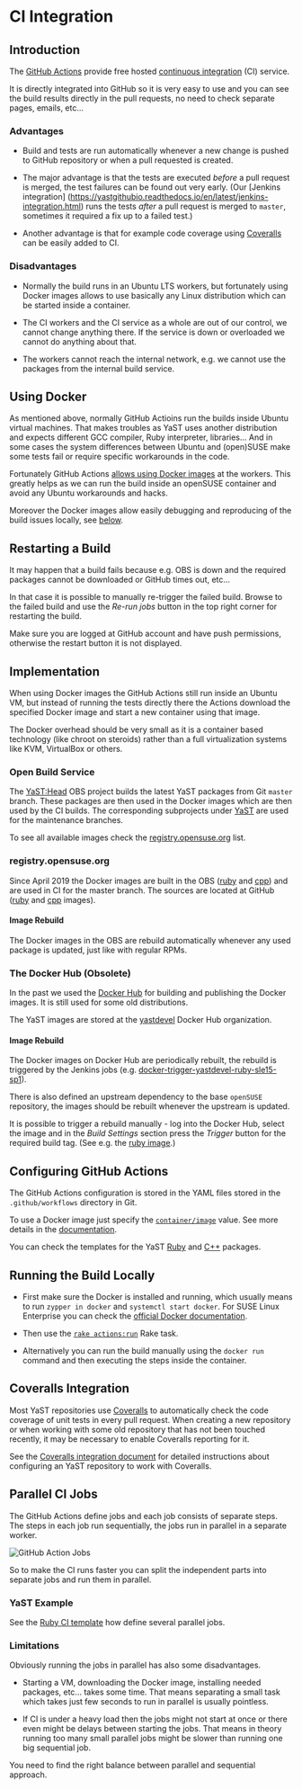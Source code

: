 # CI Integration

## Introduction

The [GitHub Actions](https://github.com/features/actions) provide free hosted
[continuous integration](https://en.wikipedia.org/wiki/Continuous_integration)
(CI) service.

It is directly integrated into GitHub so it is very easy to use and you can see
the build results directly in the pull requests, no need to check separate
pages, emails, etc...


### Advantages

- Build and tests are run automatically whenever a new change is pushed to GitHub
  repository or when a pull requested is created.

- The major advantage is that the tests are executed *before* a pull request
  is merged, the test failures can be found out very early. (Our [Jenkins integration]
  (https://yastgithubio.readthedocs.io/en/latest/jenkins-integration.html) runs the tests
  *after* a pull request is merged to `master`, sometimes it required a fix up to
  a failed test.)

- Another advantage is that for example code coverage using
  [Coveralls](https://coveralls.io/) can be easily added to CI.

### Disadvantages

- Normally the build runs in an Ubuntu LTS workers, but fortunately
  using Docker images allows to use basically any Linux distribution
  which can be started inside a container.

- The CI workers and the CI service as a whole are out of our control, we
  cannot change anything there. If the service is down or overloaded we cannot
  do anything about that.

- The workers cannot reach the internal network, e.g. we cannot use the packages
  from the internal build service.

## Using Docker

As mentioned above, normally GitHub Actioins run the builds inside Ubuntu virtual
machines. That makes troubles as YaST uses another distribution and expects
different GCC compiler, Ruby interpreter, libraries... And
in some cases the system differences between Ubuntu and (open)SUSE make some
tests fail or require specific workarounds in the code.

Fortunately GitHub Actions [allows using Docker images](
https://docs.github.com/en/actions/reference/workflow-syntax-for-github-actions#jobsjob_idcontainer
) at the workers. This greatly helps as we can run the build inside an openSUSE
container and avoid any Ubuntu workarounds and hacks.

Moreover the Docker images allow easily debugging and reproducing of the build
issues locally, see [below](#running-the-build-locally).

## Restarting a Build

It may happen that a build fails because e.g. OBS is down and the
required packages cannot be downloaded or GitHub times out, etc...

In that case it is possible to manually re-trigger the failed build. Browse to
the failed build and use the *Re-run jobs* button in the top
right corner for restarting the build.

Make sure you are logged at GitHub account and have push permissions, otherwise
the restart button it is not displayed.


## Implementation

When using Docker images the GitHub Actions still run inside an Ubuntu VM,
but instead of running the tests directly there the Actions download the
specified Docker image and start a new container using that image.

The Docker overhead should be very small as it is a container based technology
(like chroot on steroids) rather than a full virtualization systems like
KVM, VirtualBox or others.

### Open Build Service

The [YaST:Head](https://build.opensuse.org/project/monitor/YaST:Head) OBS project
builds the latest YaST packages from Git `master` branch. These packages are
then used in the Docker images which are then used by the CI builds. The corresponding
subprojects under [YaST](https://build.opensuse.org/project/subprojects/YaST)
are used for the maintenance branches.

To see all available images check the [registry.opensuse.org](
https://registry.opensuse.org/cgi-bin/cooverview?srch_term=project%3D%5EYaST%3A
) list.


### registry.opensuse.org

Since April 2019 the Docker images are built in the OBS
([ruby](https://build.opensuse.org/package/show/YaST:Head/ci-ruby-container)
and
[cpp](https://build.opensuse.org/package/show/YaST:Head/ci-cpp-container))
and are used in CI for the master branch. The sources are located 
at GitHub ([ruby](https://github.com/yast/ci-ruby-container/) and
[cpp](https://github.com/yast/ci-cpp-container/) images).

#### Image Rebuild

The Docker images in the OBS are rebuild automatically whenever any used package
is updated, just like with regular RPMs.

### The Docker Hub (Obsolete)

In the past we used the [Docker Hub](https://hub.docker.com/) for building and
publishing the Docker images. It is still used for some old distributions.

The YaST images are stored at the [yastdevel](https://hub.docker.com/u/yastdevel/)
Docker Hub organization.

#### Image Rebuild

The Docker images on Docker Hub are periodically rebuilt, the rebuild is triggered by the
Jenkins jobs (e.g. [docker-trigger-yastdevel-ruby-sle15-sp1](
https://ci.opensuse.org/view/Yast/job/docker-trigger-yastdevel-ruby-sle15-sp1/)).

There is also defined an upstream dependency to the base `openSUSE` repository,
the images should be rebuilt whenever the upstream is updated.

It is possible to trigger a rebuild manually - log into the Docker Hub, select the
image and in the *Build Settings* section press the *Trigger* button
for the required build tag. (See e.g. the [ruby image](
https://hub.docker.com/r/yastdevel/ruby/~/settings/automated-builds/).)

## Configuring GitHub Actions

The GitHub Actions configuration is stored in the YAML files stored in the
`.github/workflows` directory in Git.

To use a Docker image just specify the [`container/image`](
https://docs.github.com/en/actions/reference/workflow-syntax-for-github-actions#jobsjob_idcontainerimage
) value. See more details in the [documentation](
https://docs.github.com/en/actions/reference/workflow-syntax-for-github-actions).

You can check the templates for the YaST [Ruby](
https://github.com/yast/.github/blob/master/workflow-templates/ci-ruby.yml)
and [C++](https://github.com/yast/.github/blob/master/workflow-templates/ci-cpp.yml)
packages.

## Running the Build Locally

- First make sure the Docker is installed and running, which usually means to run
  `zypper in docker` and `systemctl start docker`. For SUSE Linux Enterprise
  you can check the [official Docker documentation](
  https://docs.docker.com/engine/install/sles/).

- Then use the [`rake actions:run`](https://github.com/yast/yast-rake#actionsrunjob)
  Rake task.

- Alternatively you can run the build manually using the `docker run` command
  and then executing the steps inside the container.

## Coveralls Integration

Most YaST repositories use [Coveralls](https://coveralls.io/) to automatically
check the code coverage of unit tests in every pull request. When creating a new
repository or when working with some old repository that has not been touched
recently, it may be necessary to enable Coveralls reporting for it.

See the [Coveralls integration document](coveralls-integration.md) for detailed
instructions about configuring an YaST repository to work with Coveralls.

## Parallel CI Jobs

The GitHub Actions define jobs and each job consists of separate steps.
The steps in each job run sequentially, the jobs run in parallel in a separate
worker.

![GitHub Action Jobs](https://docs.github.com/assets/images/help/images/overview-actions-design.png)

So to make the CI runs faster you can split the independent parts into separate
jobs and run them in parallel.

### YaST Example

See the [Ruby CI template](https://github.com/yast/.github/blob/master/workflow-templates/ci-ruby.yml)
how define several parallel jobs.


### Limitations

Obviously running the jobs in parallel has also some disadvantages.

- Starting a VM, downloading the Docker image, installing needed packages, etc...
takes some time. That means separating a small task which takes
just few seconds to run in parallel is usually pointless.

- If CI is under a heavy load then the jobs might not start at once or there
even might be delays between starting the jobs. That means in theory running too
many small parallel jobs might be slower than running one big sequential job.

You need to find the right balance between parallel and sequential approach.
